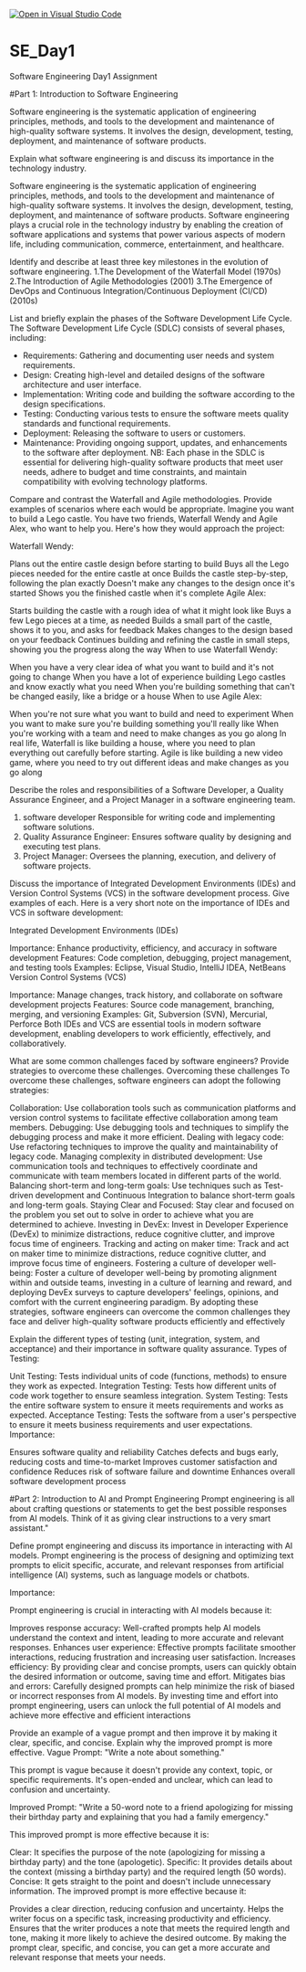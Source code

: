[![Open in Visual Studio Code](https://classroom.github.com/assets/open-in-vscode-2e0aaae1b6195c2367325f4f02e2d04e9abb55f0b24a779b69b11b9e10269abc.svg)](https://classroom.github.com/online_ide?assignment_repo_id=15569905&assignment_repo_type=AssignmentRepo)
# SE_Day1
Software Engineering Day1 Assignment


#Part 1: Introduction to Software Engineering

Software engineering is the systematic application of engineering principles, methods, and tools to the development and maintenance of high-quality software systems. It involves the design, development, testing, deployment, and maintenance of software products.

Explain what software engineering is and discuss its importance in the technology industry.

Software engineering is the systematic application of engineering principles, methods, and tools to the development and maintenance of high-quality software systems. It involves the design, development, testing, deployment, and maintenance of software products.
Software engineering plays a crucial role in the technology industry by enabling the creation of software applications and systems that power various aspects of modern life, including communication, commerce, entertainment, and healthcare.


Identify and describe at least three key milestones in the evolution of software engineering.
1.The Development of the Waterfall Model (1970s)
2.The Introduction of Agile Methodologies (2001)
3.The Emergence of DevOps and Continuous Integration/Continuous Deployment (CI/CD) (2010s)


List and briefly explain the phases of the Software Development Life Cycle.
The Software Development Life Cycle (SDLC) consists of several phases, including:
  - Requirements: Gathering and documenting user needs and system requirements.
  - Design: Creating high-level and detailed designs of the software architecture and user interface.
  - Implementation: Writing code and building the software according to the design specifications.
  - Testing: Conducting various tests to ensure the software meets quality standards and functional requirements.
  - Deployment: Releasing the software to users or customers.
  - Maintenance: Providing ongoing support, updates, and enhancements to the software after deployment.
NB: Each phase in the SDLC is essential for delivering high-quality software products that meet user needs, adhere to budget and time constraints, and maintain compatibility with evolving technology platforms.



Compare and contrast the Waterfall and Agile methodologies. Provide examples of scenarios where each would be appropriate.
Imagine you want to build a Lego castle. You have two friends, Waterfall Wendy and Agile Alex, who want to help you. Here's how they would approach the project:

Waterfall Wendy:

Plans out the entire castle design before starting to build
Buys all the Lego pieces needed for the entire castle at once
Builds the castle step-by-step, following the plan exactly
Doesn't make any changes to the design once it's started
Shows you the finished castle when it's complete
Agile Alex:

Starts building the castle with a rough idea of what it might look like
Buys a few Lego pieces at a time, as needed
Builds a small part of the castle, shows it to you, and asks for feedback
Makes changes to the design based on your feedback
Continues building and refining the castle in small steps, showing you the progress along the way
When to use Waterfall Wendy:

When you have a very clear idea of what you want to build and it's not going to change
When you have a lot of experience building Lego castles and know exactly what you need
When you're building something that can't be changed easily, like a bridge or a house
When to use Agile Alex:

When you're not sure what you want to build and need to experiment
When you want to make sure you're building something you'll really like
When you're working with a team and need to make changes as you go along
In real life, Waterfall is like building a house, where you need to plan everything out carefully before starting. Agile is like building a new video game, where you need to try out different ideas and make changes as you go along


Describe the roles and responsibilities of a Software Developer, a Quality Assurance Engineer, and a Project Manager in a software engineering team.
1.  software developer Responsible for writing code and implementing software solutions.
2. Quality Assurance Engineer: Ensures software quality by designing and executing test plans.
3.  Project Manager: Oversees the planning, execution, and delivery of software projects.
   


Discuss the importance of Integrated Development Environments (IDEs) and Version Control Systems (VCS) in the software development process. Give examples of each.
Here is a very short note on the importance of IDEs and VCS in software development:

Integrated Development Environments (IDEs)

Importance: Enhance productivity, efficiency, and accuracy in software development
Features: Code completion, debugging, project management, and testing tools
Examples: Eclipse, Visual Studio, IntelliJ IDEA, NetBeans
Version Control Systems (VCS)

Importance: Manage changes, track history, and collaborate on software development projects
Features: Source code management, branching, merging, and versioning
Examples: Git, Subversion (SVN), Mercurial, Perforce
Both IDEs and VCS are essential tools in modern software development, enabling developers to work efficiently, effectively, and collaboratively.

What are some common challenges faced by software engineers? Provide strategies to overcome these challenges.
Overcoming these challenges
To overcome these challenges, software engineers can adopt the following strategies:

Collaboration: Use collaboration tools such as communication platforms and version control systems to facilitate effective collaboration among team members.
Debugging: Use debugging tools and techniques to simplify the debugging process and make it more efficient.
Dealing with legacy code: Use refactoring techniques to improve the quality and maintainability of legacy code.
Managing complexity in distributed development: Use communication tools and techniques to effectively coordinate and communicate with team members located in different parts of the world.
Balancing short-term and long-term goals: Use techniques such as Test-driven development and Continuous Integration to balance short-term goals and long-term goals.
Staying Clear and Focused: Stay clear and focused on the problem you set out to solve in order to achieve what you are determined to achieve.
Investing in DevEx: Invest in Developer Experience (DevEx) to minimize distractions, reduce cognitive clutter, and improve focus time of engineers.
Tracking and acting on maker time: Track and act on maker time to minimize distractions, reduce cognitive clutter, and improve focus time of engineers.
Fostering a culture of developer well-being: Foster a culture of developer well-being by promoting alignment within and outside teams, investing in a culture of learning and reward, and deploying DevEx surveys to capture developers' feelings, opinions, and comfort with the current engineering paradigm.
By adopting these strategies, software engineers can overcome the common challenges they face and deliver high-quality software products efficiently and effectively


Explain the different types of testing (unit, integration, system, and acceptance) and their importance in software quality assurance.
Types of Testing:

Unit Testing: Tests individual units of code (functions, methods) to ensure they work as expected.
Integration Testing: Tests how different units of code work together to ensure seamless integration.
System Testing: Tests the entire software system to ensure it meets requirements and works as expected.
Acceptance Testing: Tests the software from a user's perspective to ensure it meets business requirements and user expectations.
Importance:

Ensures software quality and reliability
Catches defects and bugs early, reducing costs and time-to-market
Improves customer satisfaction and confidence
Reduces risk of software failure and downtime
Enhances overall software development process

#Part 2: Introduction to AI and Prompt Engineering
Prompt engineering is all about crafting questions or statements to get the best possible responses from AI models. 
Think of it as giving clear instructions to a very smart assistant."


Define prompt engineering and discuss its importance in interacting with AI models.
Prompt engineering is the process of designing and optimizing text prompts to elicit specific, accurate, and relevant responses from artificial intelligence (AI) systems, such as language models or chatbots.

Importance:

Prompt engineering is crucial in interacting with AI models because it:

Improves response accuracy: Well-crafted prompts help AI models understand the context and intent, leading to more accurate and relevant responses.
Enhances user experience: Effective prompts facilitate smoother interactions, reducing frustration and increasing user satisfaction.
Increases efficiency: By providing clear and concise prompts, users can quickly obtain the desired information or outcome, saving time and effort.
Mitigates bias and errors: Carefully designed prompts can help minimize the risk of biased or incorrect responses from AI models.
By investing time and effort into prompt engineering, users can unlock the full potential of AI models and achieve more effective and efficient interactions


Provide an example of a vague prompt and then improve it by making it clear, specific, and concise. Explain why the improved prompt is more effective.
Vague Prompt: "Write a note about something."

This prompt is vague because it doesn't provide any context, topic, or specific requirements. It's open-ended and unclear, which can lead to confusion and uncertainty.

Improved Prompt: "Write a 50-word note to a friend apologizing for missing their birthday party and explaining that you had a family emergency."

This improved prompt is more effective because it is:

Clear: It specifies the purpose of the note (apologizing for missing a birthday party) and the tone (apologetic).
Specific: It provides details about the context (missing a birthday party) and the required length (50 words).
Concise: It gets straight to the point and doesn't include unnecessary information.
The improved prompt is more effective because it:

Provides a clear direction, reducing confusion and uncertainty.
Helps the writer focus on a specific task, increasing productivity and efficiency.
Ensures that the writer produces a note that meets the required length and tone, making it more likely to achieve the desired outcome.
By making the prompt clear, specific, and concise, you can get a more accurate and relevant response that meets your needs.





